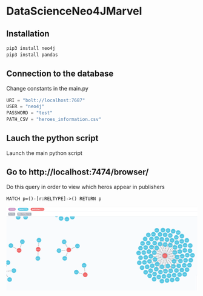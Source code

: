 # DataScienceNeo4JMarvel

## Installation

```bash
pip3 install neo4j
pip3 install pandas
```

## Connection to the database
Change constants in the main.py

```python
URI = "bolt://localhost:7687"
USER = "neo4j"
PASSWORD = "test"
PATH_CSV = "heroes_information.csv"
```
## Lauch the python script
Launch the main python script

## Go to http://localhost:7474/browser/
Do this query in order to view which heros appear in publishers

```cypher
MATCH p=()-[r:RELTYPE]->() RETURN p
```

![](screen1.png)
